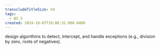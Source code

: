 ```yaml
---
transcludeTitleSize: h4
tags:
  - B3.3
created: 2024-10-07T10:00:32.000-0400
---
```

design algorithms to detect, intercept, and handle exceptions (e.g., division by zero, roots of negatives).